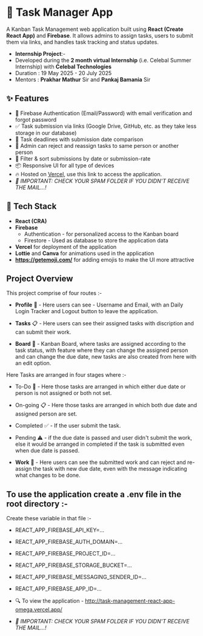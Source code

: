 # 🚀 Task Manager App

A Kanban Task Management web application built using **React (Create React App)** and **Firebase**. It allows admins to assign tasks, users to submit them via links, and handles task tracking and status updates.

- **Internship Project**:-
- Developed during the **2 month virtual Internship** (i.e. Celebal Summer Internship) with **Celebal Technologies**
- Duration : 19 May 2025 - 20 July 2025
- Mentors : **Prakhar Mathur** Sir and **Pankaj Bamania** Sir 

## ✨ Features

- 🔐 Firebase Authentication (Email/Password) with email verification and forgot password
- ✅ Task submission via links (Google Drive, GitHub, etc. as they take less storage in our database)
- 📅 Task deadlines with submission date comparison
- 🔁 Admin can reject and reassign tasks to same person or another person
- 🔎 Filter & sort submissions by date or submission-rate
- 📦 Responsive UI for all type of devices
- 🔥 Hosted on [Vercel](http://task-management-react-app-omega.vercel.app/), use this link to access the application.
- *🚨 IMPORTANT: CHECK YOUR SPAM FOLDER IF YOU DIDN'T RECEIVE THE MAIL...!*

## 🔧 Tech Stack

- **React (CRA)**
- **Firebase**
  - Authentication - for personalized access to the Kanban board
  - Firestore - Used as database to store the application data
- **Vercel** for deployment of the application
- **Lottie** and **Canva** for animations used in the application
- **https://getemoji.com/** for adding emojis to make the UI more attractive

## Project Overview

This project comprise of four routes :-

- **Profile** 👤 - Here users can see - Username and Email, with an Daily Login Tracker and Logout button to leave the application.

- **Tasks** 📋 - Here users can see their assigned tasks with discription and can submit their work.

- **Board** 🔲 - Kanban Board, where tasks are assigned according to the task status, with feature where they can change the assigned person and can change the due date, new tasks are also created from here with an edit option.

Here Tasks are arranged in four stages where :-

- To-Do 📝 - Here those tasks are arranged in which either due date or person is not assigned or both not set.
- On-going 📋 - Here those tasks are arranged in which both due date and assigned person are set.
- Completed ✅ - If the user submit the task.
- Pending ⚠️ - if the due date is passed and user didn't submit the work, else it would be arranged in completed if the task is submitted even when due date is passed.

- **Work** 📑 - Here users can see the submitted work and can reject and re-assign the task with new due date, even with the message indicating what changes to be done.

## To use the application create a .env file in the root directory :-
 
Create these variable in that file :-

- REACT_APP_FIREBASE_API_KEY=...
- REACT_APP_FIREBASE_AUTH_DOMAIN=...
- REACT_APP_FIREBASE_PROJECT_ID=...
- REACT_APP_FIREBASE_STORAGE_BUCKET=...
- REACT_APP_FIREBASE_MESSAGING_SENDER_ID=...
- REACT_APP_FIREBASE_APP_ID=...

- 🔍 To view the application - http://task-management-react-app-omega.vercel.app/
- *🚨 IMPORTANT: CHECK YOUR SPAM FOLDER IF YOU DIDN'T RECEIVE THE MAIL...!*